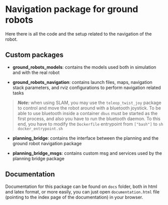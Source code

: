 # Navigation package for ground robots

Here there is all the code and the setup related to the navigation of the robot.

## Custom packages

- **ground_robots_models**: contains the models used both in simulation and with the real robot

- **ground_robots_navigation**: contains launch files, maps, navigation stack parameters, and rviz configurations to perform navigation related tasks

> **_Note:_** when using SLAM, you may use the ``teleop_twist_joy`` package to control and move the robot around with a bluetooth joystick. To be able to use bluetooth inside a container ``dbus`` must be started as the first process, and also you have to run the bluetooth daemon. To this end, you have to modify the ``Dockerfile`` entrypoint from ``["bash"]`` to ``sh docker_entrypoint.sh``

- **planning_bridge**: contains the interface between the planning and the ground robot navigation package

- **planning_bridge_msgs**: contains custom msg and services used by the planning bridge package

## Documentation

Documentation for this package can be found on ``docs`` folder, both in html and latex format, or more easily, you can just open ``documentation.html`` file (pointing to the index page of the documentation) in your browser.